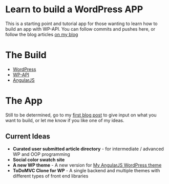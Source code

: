 Learn to build a WordPress APP
================================

This is a starting point and tutorial app for those wanting to learn how to build an app with WP-API. You can follow commits and pushes here, or follow the blog articles [on my blog](http://www.roysivan.com/blog)
  
The Build
===========  
* [WordPress](http://www.wordpress.org)
* [WP-API](http://github.com/WP-API/WP-API)
* [AngularJS](http://angularjs.org)
  
The App
========  
Still to be determined, go to my [first blog post](http://www.roysivan.com/lets-build-wordpress-app-together-one/#.VA4tHvmwLYh) to give input on what you want to build, or let me know if you like one of my ideas.
  
Current Ideas
--------------
* __Curated user submitted article directory__ - for intermediate / advanced WP and OOP programming
* __Social color swatch site__
* __A new WP theme__ - A new version for [My AngularJS WordPress theme](https://github.com/royboy789/Angular-Wordpress-Theme)
* __ToDoMVC Clone for WP__ - A single backend and multiple themes with different types of front end libraries
